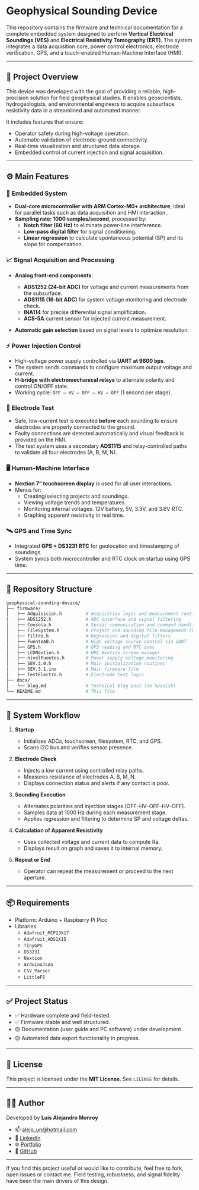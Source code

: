 
# Geophysical Sounding Device

This repository contains the firmware and technical documentation for a complete embedded system designed to perform **Vertical Electrical Soundings (VES)** and **Electrical Resistivity Tomography (ERT)**. The system integrates a data acquisition core, power control electronics, electrode verification, GPS, and a touch-enabled Human-Machine Interface (HMI).

---

## 🧭 Project Overview

This device was developed with the goal of providing a reliable, high-precision solution for field geophysical studies. It enables geoscientists, hydrogeologists, and environmental engineers to acquire subsurface resistivity data in a streamlined and automated manner.

It includes features that ensure:
- Operator safety during high-voltage operation.
- Automatic validation of electrode-ground connectivity.
- Real-time visualization and structured data storage.
- Embedded control of current injection and signal acquisition.

---

## ⚙️ Main Features

### 🧠 Embedded System

- **Dual-core microcontroller with ARM Cortex-M0+ architecture**, ideal for parallel tasks such as data acquisition and HMI interaction.
- **Sampling rate: 1000 samples/second**, processed by:
  - **Notch filter (60 Hz)** to eliminate power-line interference.
  - **Low-pass digital filter** for signal conditioning.
  - **Linear regression** to calculate spontaneous potential (SP) and its slope for compensation.

### 📈 Signal Acquisition and Processing

- **Analog front-end components**:
  - **ADS1252 (24-bit ADC)** for voltage and current measurements from the subsurface.
  - **ADS1115 (16-bit ADC)** for system voltage monitoring and electrode check.
  - **INA114** for precise differential signal amplification.
  - **ACS-5A** current sensor for injected current measurement.

- **Automatic gain selection** based on signal levels to optimize resolution.

### ⚡ Power Injection Control

- High-voltage power supply controlled via **UART at 9600 bps**.
- The system sends commands to configure maximum output voltage and current.
- **H-bridge with electromechanical relays** to alternate polarity and control ON/OFF state.
- Working cycle: `OFF – HV – OFF – HV – OFF` (1 second per stage).

### 🧪 Electrode Test

- Safe, low-current test is executed **before** each sounding to ensure electrodes are properly connected to the ground.
- Faulty connections are detected automatically and visual feedback is provided on the HMI.
- The test system uses a secondary **ADS1115** and relay-controlled paths to validate all four electrodes (A, B, M, N).

### 🖥️ Human-Machine Interface

- **Nextion 7” touchscreen display** is used for all user interactions.
- Menus for:
  - Creating/selecting projects and soundings.
  - Viewing voltage trends and temperatures.
  - Monitoring internal voltages: 12V battery, 5V, 3.3V, and 3.6V RTC.
  - Graphing apparent resistivity in real time.

### 🛰️ GPS and Time Sync

- Integrated **GPS + DS3231 RTC** for geolocation and timestamping of soundings.
- System syncs both microcontroller and RTC clock on startup using GPS time.

---

## 📁 Repository Structure

```bash
geophysical-sounding-device/
├── firmware/
│   ├── Adquisicion.h         # Acquisition logic and measurement routines
│   ├── ADS1252.h             # ADC interface and signal filtering
│   ├── Consola.h             # Serial communication and command handling
│   ├── FileSystem.h          # Project and sounding file management (LittleFS)
│   ├── filtro.h              # Regression and digital filters
│   ├── FuenteAB.h            # High voltage source control via UART
│   ├── GPS.h                 # GPS reading and RTC sync
│   ├── LCDNextion.h          # HMI Nextion screen manager
│   ├── nivelFuentes.h        # Power supply voltage monitoring
│   ├── SEV.3.0.h             # Main initialization routines
│   ├── SEV.3.1.ino           # Main firmware file
│   ├── TestElectro.h         # Electrode test logic
├── docs/
│   └── blog.md               # Technical blog post (in Spanish)
└── README.md                 # This file
```

---

## 🚀 System Workflow

1. **Startup**
   - Initializes ADCs, touchscreen, filesystem, RTC, and GPS.
   - Scans I2C bus and verifies sensor presence.

2. **Electrode Check**
   - Injects a low current using controlled relay paths.
   - Measures resistance of electrodes A, B, M, N.
   - Displays connection status and alerts if any contact is poor.

3. **Sounding Execution**
   - Alternates polarities and injection stages (OFF–HV–OFF–HV–OFF).
   - Samples data at 1000 Hz during each measurement stage.
   - Applies regression and filtering to determine SP and voltage deltas.

4. **Calculation of Apparent Resistivity**
   - Uses collected voltage and current data to compute Ra.
   - Displays result on graph and saves it to internal memory.

5. **Repeat or End**
   - Operator can repeat the measurement or proceed to the next aperture.

---

## 📦 Requirements

- Platform: Arduino + Raspberry Pi Pico
- Libraries:
  - `Adafruit_MCP23X17`
  - `Adafruit_ADS1X15`
  - `TinyGPS`
  - `DS3231`
  - `Nextion`
  - `ArduinoJson`
  - `CSV_Parser`
  - `LittleFS`

---

## ✅ Project Status

- ✅ Hardware complete and field-tested.
- ✅ Firmware stable and well structured.
- 🟡 Documentation (user guide and PC software) under development.
- 🟡 Automated data export functionality in progress.

---

## 📜 License

This project is licensed under the **MIT License**. See `LICENSE` for details.

---

## 👨‍💻 Author

Developed by **Luis Alejandro Monroy**

- 📫 [alejo_un@hotmail.com](mailto:alejo_un@hotmail.com)
- 🔗 [LinkedIn](https://www.linkedin.com/in/alejandro-monroy-dev)
- 🌐 [Portfolio](https://www.alejandro-monroy.com)
- 🧪 [GitHub](https://github.com/alejomonroy)

---

If you find this project useful or would like to contribute, feel free to fork, open issues or contact me. Field testing, robustness, and signal fidelity have been the main drivers of this design.
